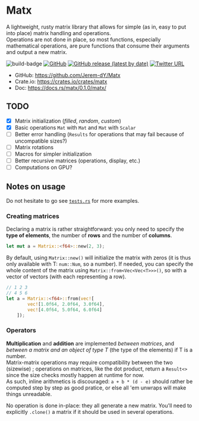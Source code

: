 # Matx

A lightweight, rusty matrix library that allows for simple (as in, easy to put into place) matrix handling and operations.  
Operations are not done in place, so most functions, especially mathematical operations, are pure functions that consume their arguments and output a new matrix.

![build-badge](https://img.shields.io/github/actions/workflow/status/Jerem-dY/Matx/rust.yml)
[![GitHub](https://img.shields.io/github/license/Jerem-dY/matx)](https://github.com/Jerem-dY/Matx/blob/main/LICENSE)
[![GitHub release (latest by date)](https://img.shields.io/github/v/release/Jerem-dY/matx?include_prereleases)](https://github.com/Jerem-dY/Matx/releases)
[![Twitter URL](https://img.shields.io/twitter/url?style=social&url=https%3A%2F%2Ftwitter.com%2FJB09SI)](https://twitter.com/JB09SI)


- GitHub:   https://github.com/Jerem-dY/Matx
- Crate.io: https://crates.io/crates/matx
- Doc:      https://docs.rs/matx/0.1.0/matx/

## TODO
- [x] Matrix initialization (*filled*, *random*, *custom*)
- [x] Basic operations `Mat` with `Mat` and `Mat` with `Scalar`
- [ ] Better error handling (`Results` for operations that may fail because of uncompatible sizes?)
- [ ] Matrix rotations
- [ ] Macros for simpler initialization
- [ ] Better recursive matrices (operations, display, etc.)
- [ ] Computations on GPU?

## Notes on usage

Do not hesitate to go see [`tests.rs`](https://github.com/Jerem-dY/Matx/blob/main/src/tests.rs) for more examples.

### Creating matrices
Declaring a matrix is rather straightforward: you only need to specify the **type of elements**, the number of **rows** and the number of **columns**.

```rust
let mut a = Matrix::<f64>::new(2, 3);
```
  
By default, using `Matrix::new()` will initialize the matrix with zeros (it is thus only available with T: `num::Num`, so a number). If needed, you can specify the whole content of the matrix using `Matrix::from<Vec<Vec<T>>>()`, so with a vector of vectors (with each representing a row).
```rust
// 1 2 3
// 4 5 6
let a = Matrix::<f64>::from(vec![
        vec![1.0f64, 2.0f64, 3.0f64],
        vec![4.0f64, 5.0f64, 6.0f64]
    ]);
```

### Operators
**Multiplication** and **addition** are implemented _between matrices_, and _between a matrix and an object of type T_ (the type of the elements) if T is a number.  
Matrix-matrix operations may require compatibility between the two (sizewise) ; operations on matrices, like the dot product, return a `Result<>` since the size checks mostly happen at runtime for now.  
As such, inline arithmetics is discouraged: `a + b * (d - e)` should rather be computed step by step as good pratice, or else all 'em unwraps will make things unreadable.

No operation is done in-place: they all generate a new matrix. You'll need to explicitly `.clone()` a matrix if it should be used in several operations.